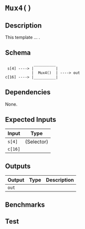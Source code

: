 # `Mux4()`

## Description

This template ... .

## Schema

```
             __________     
 s[4] ----> |          |
            |  Mux4()  | ----> out
c[16] ----> |__________|     
```

## Dependencies

None.

## Expected Inputs

| Input           | Type           |
| -------------   | -------------  | 
| `s[4]`          | (Selector)     |
| `c[16]`       |                |


## Outputs

| Output        | Type           | Description     |
| ------------- | -------------  | ----------      | 
| `out`      |                |          |

## Benchmarks 

## Test